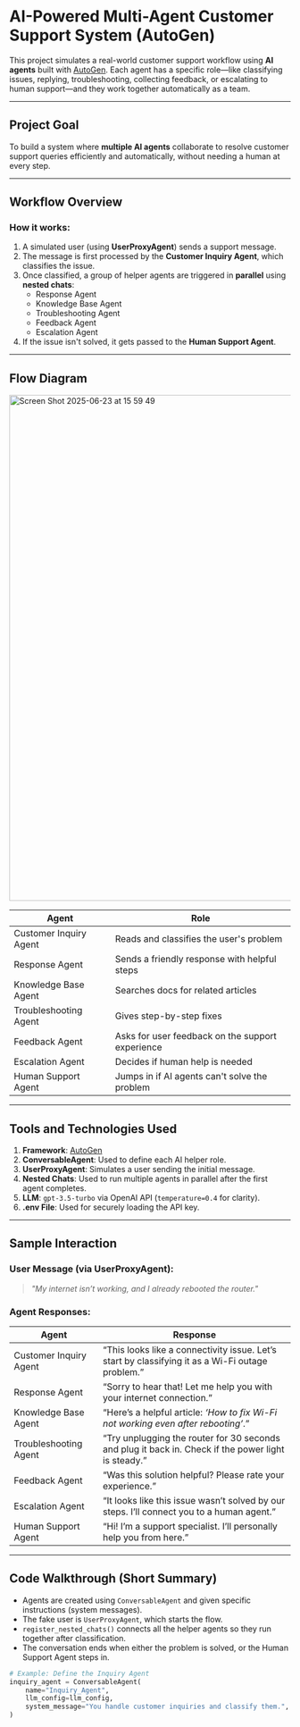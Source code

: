 # AI-Powered Multi-Agent Customer Support System (AutoGen)

This project simulates a real-world customer support workflow using **AI agents** built with [AutoGen](https://github.com/microsoft/autogen). Each agent has a specific role—like classifying issues, replying, troubleshooting, collecting feedback, or escalating to human support—and they work together automatically as a team.

---

## Project Goal

To build a system where **multiple AI agents** collaborate to resolve customer support queries efficiently and automatically, without needing a human at every step.

---

## Workflow Overview

### How it works:

1. A simulated user (using **UserProxyAgent**) sends a support message.
2. The message is first processed by the **Customer Inquiry Agent**, which classifies the issue.
3. Once classified, a group of helper agents are triggered in **parallel** using **nested chats**:
   - Response Agent
   - Knowledge Base Agent
   - Troubleshooting Agent
   - Feedback Agent
   - Escalation Agent
4. If the issue isn't solved, it gets passed to the **Human Support Agent**.

---

## Flow Diagram

<img width="906" alt="Screen Shot 2025-06-23 at 15 59 49" src="https://github.com/user-attachments/assets/12a379cd-9c49-4700-b423-c75b5db3e8ff" />

| Agent                  | Role                                                                 |
|------------------------|----------------------------------------------------------------------|
| Customer Inquiry Agent | Reads and classifies the user's problem                              |
| Response Agent         | Sends a friendly response with helpful steps                         |
| Knowledge Base Agent   | Searches docs for related articles                                   |
| Troubleshooting Agent  | Gives step-by-step fixes                                             |
| Feedback Agent         | Asks for user feedback on the support experience                     |
| Escalation Agent       | Decides if human help is needed                                      |
| Human Support Agent    | Jumps in if AI agents can't solve the problem                        |

---

## Tools and Technologies Used

1. **Framework**: [AutoGen](https://github.com/microsoft/autogen)
2. **ConversableAgent**: Used to define each AI helper role.
3. **UserProxyAgent**: Simulates a user sending the initial message.
4. **Nested Chats**: Used to run multiple agents in parallel after the first agent completes.
5. **LLM**: `gpt-3.5-turbo` via OpenAI API (`temperature=0.4` for clarity).
6. **.env File**: Used for securely loading the API key.

---

## Sample Interaction

### User Message (via UserProxyAgent):
> _"My internet isn’t working, and I already rebooted the router."_

### Agent Responses:

| Agent                  | Response                                                                 |
|------------------------|--------------------------------------------------------------------------|
| Customer Inquiry Agent | “This looks like a connectivity issue. Let’s start by classifying it as a Wi-Fi outage problem.” |
| Response Agent         | “Sorry to hear that! Let me help you with your internet connection.”     |
| Knowledge Base Agent   | “Here’s a helpful article: *‘How to fix Wi-Fi not working even after rebooting’*.” |
| Troubleshooting Agent  | “Try unplugging the router for 30 seconds and plug it back in. Check if the power light is steady.” |
| Feedback Agent         | “Was this solution helpful? Please rate your experience.”                |
| Escalation Agent       | “It looks like this issue wasn’t solved by our steps. I’ll connect you to a human agent.” |
| Human Support Agent    | “Hi! I’m a support specialist. I’ll personally help you from here.”       |

---

## Code Walkthrough (Short Summary)

- Agents are created using `ConversableAgent` and given specific instructions (system messages).
- The fake user is `UserProxyAgent`, which starts the flow.
- `register_nested_chats()` connects all the helper agents so they run together after classification.
- The conversation ends when either the problem is solved, or the Human Support Agent steps in.

```python
# Example: Define the Inquiry Agent
inquiry_agent = ConversableAgent(
    name="Inquiry_Agent",
    llm_config=llm_config,
    system_message="You handle customer inquiries and classify them.",
)

